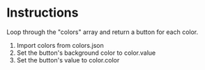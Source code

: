 # Instructions

Loop through the "colors" array and return a button for each color.

1. Import colors from colors.json
2. Set the button's background color to color.value
3. Set the button's value to color.color
